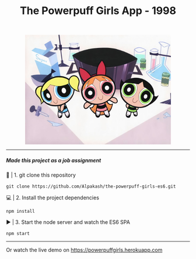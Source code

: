 <h1 align="center">The Powerpuff Girls App - 1998</h1>
<p align="center">
	<img align="center" src="./src/assets/powerpuff-birth.jpg" style="margin-top: 30px;" alt="The birth of the Powerpuff girls" width="400px">
</p>

---
##### Made this project as a job assignment


🔗 | 1. git clone this repository
```terminal
git clone https://github.com/Alpakash/the-powerpuff-girls-es6.git
```

💻 | 2. Install the project dependencies
```
npm install
```

▶ | 3. Start the node server and watch the ES6 SPA
```
npm start
```
---
Or watch the live demo on https://powerpuffgirls.herokuapp.com
